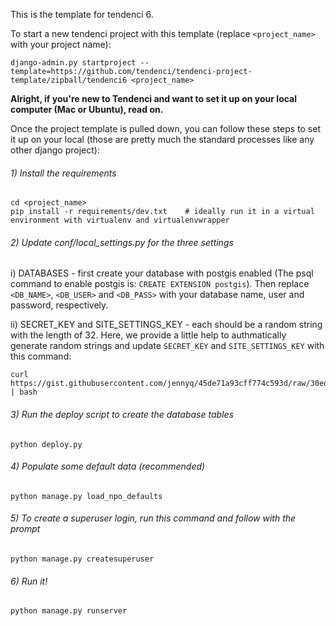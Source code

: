 This is the template for tendenci 6.

To start a new tendenci project with this template (replace `<project_name>` with your project name):

    django-admin.py startproject --template=https://github.com/tendenci/tendenci-project-template/zipball/tendenci6 <project_name>


**Alright, if you're new to Tendenci and want to set it up on your local computer (Mac or Ubuntu), read on.**

Once the project template is pulled down, you can follow these steps to set it up on your local (those are pretty much the standard processes like any other django project):

###### 1) Install the requirements
    
    cd <project_name>
    pip install -r requirements/dev.txt    # ideally run it in a virtual environment with virtualenv and virtualenvwrapper
    
    
###### 2) Update conf/local_settings.py for the three settings

i) DATABASES - first create your database with postgis enabled (The psql command to enable postgis is: `CREATE EXTENSION postgis`). Then replace `<DB_NAME>`, `<DB_USER>` and `<DB_PASS>` with your database name, user and password, respectively.

ii) SECRET_KEY and SITE_SETTINGS_KEY  - each should be a random string with the length of 32. Here, we provide a little help to authmatically generate random strings and update `SECRET_KEY` and `SITE_SETTINGS_KEY` with this command:


    curl https://gist.githubusercontent.com/jennyq/45de71a93cff774c593d/raw/30ede14eb133de66cc839cc0458a1e915368534e/setup_keys.sh | bash

    
###### 3) Run the deploy script to create the database tables

    python deploy.py
    
###### 4) Populate some default data (recommended)

    python manage.py load_npo_defaults
    
###### 5) To create a superuser login, run this command and follow with the prompt

    python manage.py createsuperuser
   
###### 6) Run it!

    python manage.py runserver
    
